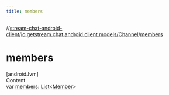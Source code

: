 ```yaml
---
title: members
---
```

//[stream-chat-android-client](../../../index.md)/[io.getstream.chat.android.client.models](../index.md)/[Channel](index.md)/[members](members.md)



# members  
[androidJvm]  
Content  
var [members](members.md): [List](https://kotlinlang.org/api/latest/jvm/stdlib/kotlin.collections/-list/index.html)&lt;[Member](../Member/index.md)&gt;  



